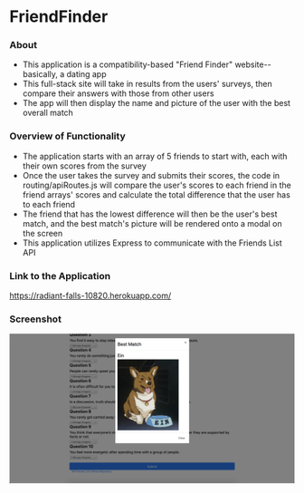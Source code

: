 # FriendFinder

### About

* This application is a compatibility-based "Friend Finder" website--basically, a dating app  
* This full-stack site will take in results from the users' surveys, then compare their answers with those from other users 
* The app will then display the name and picture of the user with the best overall match

### Overview of Functionality
* The application starts with an array of 5 friends to start with, each with their own scores from the survey
* Once the user takes the survey and submits their scores, the code in routing/apiRoutes.js will compare the user's scores to each friend in the friend arrays' scores and calculate the total difference that the user has to each friend
* The friend that has the lowest difference will then be the user's best match, and the best match's picture will be rendered onto a modal on the screen
* This application utilizes Express to communicate with the Friends List API

### Link to the Application
https://radiant-falls-10820.herokuapp.com/

### Screenshot

![FriendFinder](/public/assets/images/screenshot/screenshot.png?raw=true "Friend Finder")